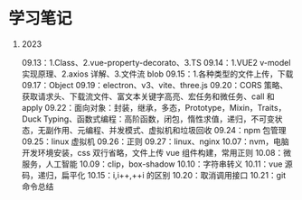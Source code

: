 # 学习笔记

1. 2023

   09.13：1.Class、2.vue-property-decorato、3.TS
   09.14：1.VUE2 v-model 实现原理、2.axios 详解、3.文件流 blob
   09.15：1.各种类型的文件上传，下载
   09.17：Object
   09.19：electron、v3、vite、three.js
   09.20：CORS 策略、获取请求头、下载流文件、富文本关键字高亮、宏任务和微任务、call 和 apply
   09.22：面向对象：封装，继承，多态，Prototype，Mixin，Traits，Duck Typing、函数式编程：高阶函数，闭包，惰性求值，递归，不可变状态，无副作用、元编程、并发模式、虚拟机和垃圾回收
   09.24：npm 包管理
   09.25：linux 虚拟机
   09.26：正则
   09.27：linux、nginx
   10.07：nvm，电脑开发环境安装，css 双行省略，文件上传 vue 组件构建，常用正则
   10.08：微服务，人工智能
   10.09：clip，box-shadow
   10.10：字符串转义
   10.11：vue 源码，递归，扁平化
   10.15：i,i++,++i 的区别
   10.20：取消调用接口
   10.21：git 命令总结
